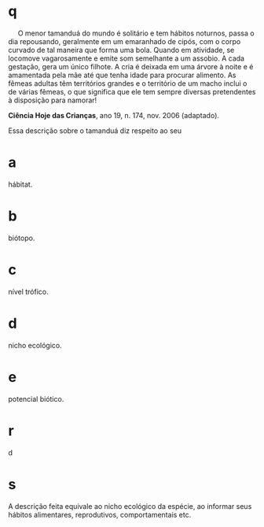 # q
     O menor tamanduá do mundo é solitário e tem hábitos noturnos, passa o dia repousando, geralmente em um emaranhado de cipós, com o corpo curvado de tal maneira que forma uma bola. Quando em atividade, se locomove vagarosamente e emite som semelhante a um assobio. A cada gestação, gera um único filhote. A cria é deixada em uma árvore à noite e é amamentada pela mãe até que tenha idade para procurar alimento. As fêmeas adultas têm territórios grandes e o território de um macho inclui o de várias fêmeas, o que significa que ele tem sempre diversas pretendentes à disposição para namorar!

**Ciência Hoje das Crianças**, ano 19, n. 174, nov. 2006 (adaptado).

Essa descrição sobre o tamanduá diz respeito ao seu

# a
hábitat.

# b
biótopo.

# c
nível trófico.

# d
nicho ecológico.

# e
potencial biótico.

# r
d

# s
A descrição feita equivale ao nicho ecológico da espécie, ao informar seus hábitos alimentares, reprodutivos, comportamentais etc.
